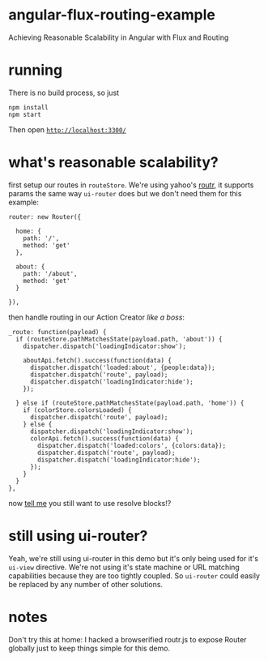 angular-flux-routing-example
============================

Achieving Reasonable Scalability in Angular with Flux and Routing


running
=======

There is no build process, so just

    npm install
    npm start

Then open [`http://localhost:3300/`](http://localhost:3300/)


what's reasonable scalability?
==============================

first setup our routes in `routeStore`. We're using yahoo's [routr](https://github.com/yahoo/routr),
it supports params the same way `ui-router` does but we don't need them for this example:

    router: new Router({

      home: {
        path: '/',
        method: 'get'
      },

      about: {
        path: '/about',
        method: 'get'
      }

    }),

then handle routing in our Action Creator *like a boss*:

    _route: function(payload) {
      if (routeStore.pathMatchesState(payload.path, 'about')) {
        dispatcher.dispatch('loadingIndicator:show');

        aboutApi.fetch().success(function(data) {
          dispatcher.dispatch('loaded:about', {people:data});
          dispatcher.dispatch('route', payload);
          dispatcher.dispatch('loadingIndicator:hide');
        });

      } else if (routeStore.pathMatchesState(payload.path, 'home')) {
        if (colorStore.colorsLoaded) {
          dispatcher.dispatch('route', payload);
        } else {
          dispatcher.dispatch('loadingIndicator:show');
          colorApi.fetch().success(function(data) {
            dispatcher.dispatch('loaded:colors', {colors:data});
            dispatcher.dispatch('route', payload);
            dispatcher.dispatch('loadingIndicator:hide');
          });
        }
      }
    },

now [tell me](https://github.com/gilbox/angular-flux-routing-example/issues)
you still want to use resolve blocks!?


still using ui-router?
======================

Yeah, we're still using ui-router in this demo but it's only being used
for it's `ui-view` directive. We're not using it's state machine or URL
matching capabilities because they are too tightly coupled.
So `ui-router` could easily be replaced by any number of other solutions.


notes
=====

Don't try this at home: I hacked a browserified routr.js to expose Router
globally just to keep things simple for this demo.